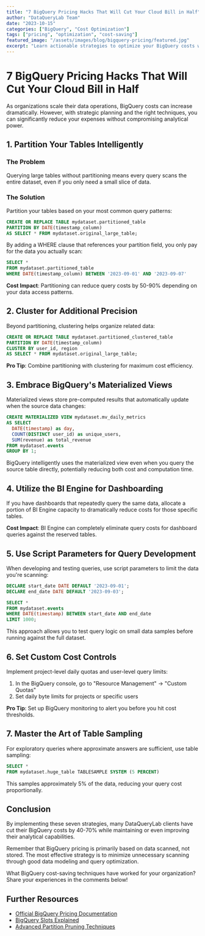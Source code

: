 ```yaml
---
title: "7 BigQuery Pricing Hacks That Will Cut Your Cloud Bill in Half"
author: "DataQueryLab Team"
date: "2023-10-15"
categories: ["BigQuery", "Cost Optimization"]
tags: ["pricing", "optimization", "cost-saving"]
featured_image: "/assets/images/blog/bigquery-pricing/featured.jpg"
excerpt: "Learn actionable strategies to optimize your BigQuery costs without sacrificing performance or analytical capabilities."
---
```


# 7 BigQuery Pricing Hacks That Will Cut Your Cloud Bill in Half

As organizations scale their data operations, BigQuery costs can increase dramatically. However, with strategic planning and the right techniques, you can significantly reduce your expenses without compromising analytical power.

## 1. Partition Your Tables Intelligently

### The Problem
Querying large tables without partitioning means every query scans the entire dataset, even if you only need a small slice of data.

### The Solution
Partition your tables based on your most common query patterns:

```sql
CREATE OR REPLACE TABLE mydataset.partitioned_table
PARTITION BY DATE(timestamp_column)
AS SELECT * FROM mydataset.original_large_table;
```

By adding a WHERE clause that references your partition field, you only pay for the data you actually scan:

```sql
SELECT * 
FROM mydataset.partitioned_table
WHERE DATE(timestamp_column) BETWEEN '2023-09-01' AND '2023-09-07'
```

**Cost Impact**: Partitioning can reduce query costs by 50-90% depending on your data access patterns.

## 2. Cluster for Additional Precision

Beyond partitioning, clustering helps organize related data:

```sql
CREATE OR REPLACE TABLE mydataset.partitioned_clustered_table
PARTITION BY DATE(timestamp_column)
CLUSTER BY user_id, region
AS SELECT * FROM mydataset.original_large_table;
```

**Pro Tip**: Combine partitioning with clustering for maximum cost efficiency.

## 3. Embrace BigQuery's Materialized Views

Materialized views store pre-computed results that automatically update when the source data changes:

```sql
CREATE MATERIALIZED VIEW mydataset.mv_daily_metrics
AS SELECT 
  DATE(timestamp) as day,
  COUNT(DISTINCT user_id) as unique_users,
  SUM(revenue) as total_revenue
FROM mydataset.events
GROUP BY 1;
```

BigQuery intelligently uses the materialized view even when you query the source table directly, potentially reducing both cost and computation time.

## 4. Utilize the BI Engine for Dashboarding

If you have dashboards that repeatedly query the same data, allocate a portion of BI Engine capacity to dramatically reduce costs for those specific tables.

**Cost Impact**: BI Engine can completely eliminate query costs for dashboard queries against the reserved tables.

## 5. Use Script Parameters for Query Development

When developing and testing queries, use script parameters to limit the data you're scanning:

```sql
DECLARE start_date DATE DEFAULT '2023-09-01';
DECLARE end_date DATE DEFAULT '2023-09-03';

SELECT *
FROM mydataset.events
WHERE DATE(timestamp) BETWEEN start_date AND end_date
LIMIT 1000;
```

This approach allows you to test query logic on small data samples before running against the full dataset.

## 6. Set Custom Cost Controls

Implement project-level daily quotas and user-level query limits:

1. In the BigQuery console, go to "Resource Management" → "Custom Quotas"
2. Set daily byte limits for projects or specific users

**Pro Tip**: Set up BigQuery monitoring to alert you before you hit cost thresholds.

## 7. Master the Art of Table Sampling

For exploratory queries where approximate answers are sufficient, use table sampling:

```sql
SELECT *
FROM mydataset.huge_table TABLESAMPLE SYSTEM (5 PERCENT)
```

This samples approximately 5% of the data, reducing your query cost proportionally.

## Conclusion

By implementing these seven strategies, many DataQueryLab clients have cut their BigQuery costs by 40-70% while maintaining or even improving their analytical capabilities.

Remember that BigQuery pricing is primarily based on data scanned, not stored. The most effective strategy is to minimize unnecessary scanning through good data modeling and query optimization.

What BigQuery cost-saving techniques have worked for your organization? Share your experiences in the comments below!

## Further Resources
* [Official BigQuery Pricing Documentation](https://cloud.google.com/bigquery/pricing)
* [BigQuery Slots Explained](https://cloud.google.com/bigquery/docs/slots)
* [Advanced Partition Pruning Techniques](https://cloud.google.com/bigquery/docs/partitioned-tables)
